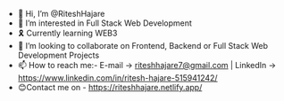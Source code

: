 - 👋 Hi, I’m @RiteshHajare
- 👀 I’m interested in Full Stack Web Development
- 🎗️ Currently learning WEB3
- 💞️ I’m looking to collaborate on Frontend, Backend or Full Stack Web Development Projects
- 📫 How to reach me:- E-mail -> riteshhajare7@gmail.com | LinkedIn -> https://www.linkedin.com/in/ritesh-hajare-515941242/
- 😊Contact me on - https://riteshhajare.netlify.app/ 

<!---
RiteshHajare/RiteshHajare is a ✨ special ✨ repository because its `README.md` (this file) appears on your GitHub profile.
You can click the Preview link to take a look at your changes.
--->
